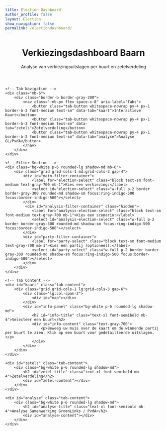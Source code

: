 ```yaml
---
title: Election Dashboard
author_profile: false
layout: Election
show_navigation: false
permalink: /electiondashboard/
---
```


<html lang="nl">
<head>
<meta charset="UTF-8">
<meta name="viewport" content="width=device-width, initial-scale=1.0">
<title>Verkiezingsdashboard Baarn</title>

<!-- Tailwind CSS -->
<script src="https://cdn.tailwindcss.com"></script>

<!-- Leaflet CSS & JS -->
<link rel="stylesheet" href="https://unpkg.com/leaflet@1.9.4/dist/leaflet.css" integrity="sha256-p4NxAoJBhIIN+hmNHrzRCf9tD/miZyoHS5obTRR9BMY=" crossorigin=""/>
<script src="https://unpkg.com/leaflet@1.9.4/dist/leaflet.js" integrity="sha256-20nQCchB9co0qIjJZRGuk2/Z9VM+kNiyxNV1lvTlZBo=" crossorigin=""></script>

<!-- Inter Font -->
<link rel="preconnect" href="https://fonts.googleapis.com">
<link rel="preconnect" href="https://fonts.gstatic.com" crossorigin>
<link href="https://fonts.googleapis.com/css2?family=Inter:wght@400;500;600;700&display=swap" rel="stylesheet">

<style>
    body { font-family: 'Inter', sans-serif; }
    #map { height: 60vh; min-height: 400px; border-radius: 0.5rem; box-shadow: 0 4px 6px -1px rgb(0 0 0 / 0.1), 0 2px 4px -2px rgb(0 0 0 / 0.1); }
    .leaflet-popup-content-wrapper { border-radius: 0.5rem; }
    .tab-content { display: none; }
    .tab-content.active { display: block; }
    .tab-button.active { 
        border-color: #4f46e5;
        color: #4f46e5;
        background-color: #eef2ff;
    }
    /* Style for word wrapping in tables */
    .analysis-table {
        table-layout: fixed;
        width: 100%;
    }
    .analysis-table th {
        word-break: break-word;
    }
</style>

</head>
<body class="bg-gray-100 text-gray-800">

<div class="container mx-auto p-4 md:p-8">
    <header class="mb-6">
        <h1 class="text-3xl md:text-4xl font-bold text-gray-900">Verkiezingsdashboard Baarn</h1>
        <p class="text-gray-600 mt-1">Analyse van verkiezingsuitslagen per buurt en zetelverdeling</p>
    </header>

    <!-- Tab Navigation -->
    <div class="mb-6">
        <div class="border-b border-gray-200">
            <nav class="-mb-px flex space-x-8" aria-label="Tabs">
                <button class="tab-button whitespace-nowrap py-4 px-1 border-b-2 font-medium text-sm" data-tab="kaart">Interactieve Kaart</button>
                <button class="tab-button whitespace-nowrap py-4 px-1 border-b-2 font-medium text-sm" data-tab="zetels">Zetelverdeling</button>
                <button class="tab-button whitespace-nowrap py-4 px-1 border-b-2 font-medium text-sm" data-tab="analyse">Analyse GL/PvdA</button>
            </nav>
        </div>
    </div>

    <!-- Filter Section -->
    <div class="bg-white p-6 rounded-lg shadow-md mb-6">
        <div class="grid grid-cols-1 md:grid-cols-2 gap-4">
            <div id="main-filter-container">
                <label for="election-select" class="block text-sm font-medium text-gray-700 mb-1">Kies een verkiezing:</label>
                <select id="election-select" class="w-full p-2 border border-gray-300 rounded-md shadow-sm focus:ring-indigo-500 focus:border-indigo-500"></select>
            </div>
             <div id="analysis-filter-container" class="hidden">
                <label for="analysis-election-select" class="block text-sm font-medium text-gray-700 mb-1">Kies een scenario:</label>
                <select id="analysis-election-select" class="w-full p-2 border border-gray-300 rounded-md shadow-sm focus:ring-indigo-500 focus:border-indigo-500"></select>
            </div>
            <div id="party-filter-container">
                <label for="party-select" class="block text-sm font-medium text-gray-700 mb-1">Kies een partij (optioneel):</label>
                <select id="party-select" class="w-full p-2 border border-gray-300 rounded-md shadow-sm focus:ring-indigo-500 focus:border-indigo-500"></select>
            </div>
        </div>
    </div>

    <!-- Tab Content -->
    <div id="kaart" class="tab-content">
        <div class="grid grid-cols-1 lg:grid-cols-3 gap-6">
            <div class="lg:col-span-2">
                <div id="map"></div>
            </div>
            <div id="info-panel" class="bg-white p-6 rounded-lg shadow-md">
                <h2 id="info-title" class="text-xl font-semibold mb-4">Selecteer een buurt</h2>
                <div id="info-content" class="text-gray-700">
                    <p>Beweeg uw muis over de kaart om de winnende partij per buurt te zien. Klik op een buurt voor gedetailleerde uitslagen.</p>
                </div>
            </div>
        </div>
    </div>

    <div id="zetels" class="tab-content">
        <div class="bg-white p-6 rounded-lg shadow-md">
            <h2 id="zetel-title" class="text-xl font-semibold mb-4">Zetelverdeling</h2>
            <div id="zetel-content"></div>
        </div>
    </div>

    <div id="analyse" class="tab-content">
        <div class="bg-white p-6 rounded-lg shadow-md">
            <h2 id="analyse-title" class="text-xl font-semibold mb-4">Analyse Samenwerking GroenLinks / PvdA</h2>
            <div id="analyse-content"></div>
        </div>
    </div>
</div>

<script>
    // --- DATA URLs ---
    const ELECTION_DATA_URL = 'https://raw.githubusercontent.com/meijbaard/ElectionDashboard/main/totaal_stemuitslagen.csv';
    const GEOJSON_URL = 'https://raw.githubusercontent.com/meijbaard/LocalDashboard/main/baarn_buurten.geojson';
    const STEMBUREAU_DATA_URL = 'https://raw.githubusercontent.com/meijbaard/ElectionDashboard/main/stembureau.json';


    // --- DOM ELEMENTS ---
    const electionSelect = document.getElementById('election-select');
    const analysisElectionSelect = document.getElementById('analysis-election-select');
    const partySelect = document.getElementById('party-select');
    const infoTitle = document.getElementById('info-title');
    const infoContent = document.getElementById('info-content');
    const zetelTitle = document.getElementById('zetel-title');
    const zetelContent = document.getElementById('zetel-content');
    const analyseTitle = document.getElementById('analyse-title');
    const analyseContent = document.getElementById('analyse-content');
    const partyFilterContainer = document.getElementById('party-filter-container');
    const mainFilterContainer = document.getElementById('main-filter-container');
    const analysisFilterContainer = document.getElementById('analysis-filter-container');
    
    // --- GLOBAL STATE ---
    let electionData = null;
    let geojsonData = null;
    let map = null;
    let geojsonLayer = null;
    let info = null;
    let activeTab = 'kaart';
    let averageLocalVoteShare = 0;

    // --- CONSTANTS ---
    const PURELY_LOCAL_PARTIES = ['VoorBaarn', 'Baarnse Onafhankelijke Partij (BOP)', 'LTS (Lijst Tinus Snyders)'];
    const NATIONAL_PARTIES_WITH_LOCAL_EQUIVALENT = [
        'VVD', 'D66', 'CDA', 'GroenLinks', 'PvdA', 'ChristenUnie', '50PLUS', 'ChristenUnie-SGP'
    ];

    // --- COLOR MAPPING ---
    const partyColors = {
        'VVD': '#004D9F', 'D66': '#00B140', 'VoorBaarn': '#FDB913', 'CDA': '#008037',
        'GroenLinks': '#66CC00', 'PvdA': '#E30613',
        'ChristenUnie': '#00AEEF', 'ChristenUnie-SGP': '#00AEEF', '50PLUS': '#9B3C88',
        'PVV (Partij voor de Vrijheid)': '#003366', 'SP (Socialistische Partij)': '#EC0000',
        'Forum voor Democratie': '#800000', 'Partij voor de Dieren': '#006633', 'DENK': '#00C1D5',
        'Nieuw Sociaal Contract': '#00788A', 'BBB': '#92C83E', 'Volt': '#5A2A84',
        'GROENLINKS / Partij van de Arbeid (PvdA)': '#DA127D', 'Baarnse Onafhankelijke Partij (BOP)': '#FF6600',
        'LTS (Lijst Tinus Snyders)': '#4B0082', 'Fictieve Lokale Partij': '#64748b', 'Default': '#CCCCCC'
    };
    
    function getColor(partyName) {
        if (!partyName) return partyColors['Default'];
        const matchedKey = Object.keys(partyColors).find(key => partyName.includes(key));
        return partyColors[matchedKey] || partyColors['Default'];
    }
    
    // --- COLOR INTERPOLATION HELPERS ---
    function hexToRgb(hex) {
        let result = /^#?([a-f\d]{2})([a-f\d]{2})([a-f\d]{2})$/i.exec(hex);
        return result ? { r: parseInt(result[1], 16), g: parseInt(result[2], 16), b: parseInt(result[3], 16) } : null;
    }

    function rgbToHex(r, g, b) {
        return "#" + ((1 << 24) + (r << 16) + (g << 8) + b).toString(16).slice(1).toUpperCase();
    }

    function getPercentageColor(baseColorHex, percentage) {
        const startColor = { r: 255, g: 255, b: 255 };
        const endColor = hexToRgb(baseColorHex);
        if (!endColor) return baseColorHex; 
        const p = Math.sqrt(Math.max(0, Math.min(1, percentage)));
        const r = Math.round(startColor.r + (endColor.r - startColor.r) * p);
        const g = Math.round(startColor.g + (endColor.g - startColor.g) * p);
        const b = Math.round(startColor.b + (endColor.b - startColor.b) * p);
        return rgbToHex(r, g, b);
    }

    // --- DATA PROCESSING ---
    function convertCsvToElectionData(csvText, stembureauData) {
        const lines = csvText.trim().split('\n');
        const header = lines[0].split(',').map(h => h.trim());
        const partyHeaders = header.slice(10); 

        const data = {};
        const zipToBuurtMap = {};
        stembureauData.forEach(s => {
            if (!zipToBuurtMap[s.postcode]) {
                zipToBuurtMap[s.postcode] = new Set();
            }
            zipToBuurtMap[s.postcode].add(s.buurt);
        });
        
        const partyNameMapping = {
            'GROENLINKS': 'GroenLinks',
            'Partij van de Arbeid (P.v.d.A.)': 'PvdA',
            'Democraten 66 (D66)': 'D66'
        };

        for (let i = 1; i < lines.length; i++) {
            const values = lines[i].split(',');
            const row = header.reduce((obj, key, index) => {
                obj[key] = values[index] ? values[index].trim() : '';
                return obj;
            }, {});

            const zip = row.bureau_zip.replace(/\s/g, '');
            if (!zip) continue;

            if (!data[zip]) {
                data[zip] = {
                    stembureaus: new Set(),
                    buurten: zipToBuurtMap[zip] ? Array.from(zipToBuurtMap[zip]) : [],
                    verkiezingen: []
                };
            }
            data[zip].stembureaus.add(row.bureau_label);

            const electionParts = row.verkiezing.split('_');
            if (electionParts.length < 2) continue;

            const year = parseInt(electionParts[0]);
            const type = electionParts[1].toUpperCase();

            let election = data[zip].verkiezingen.find(v => v.jaar === year && v.type === type);
            if (!election) {
                election = {
                    jaar: year,
                    type: type,
                    resultaten: {}
                };
                data[zip].verkiezingen.push(election);
            }

            partyHeaders.forEach(party => {
                const votes = parseInt(row[party]);
                if (votes > 0) {
                    const standardName = partyNameMapping[party] || party;
                    election.resultaten[standardName] = (election.resultaten[standardName] || 0) + votes;
                }
            });
        }

        for (const zip in data) {
            data[zip].stembureaus = Array.from(data[zip].stembureaus);
        }
        return data;
    }

    // --- INITIALIZATION ---
    async function initializeDashboard() {
        try {
            const [csvText, geojson, stembureauData] = await Promise.all([
                fetch(ELECTION_DATA_URL).then(res => res.text()),
                fetch(GEOJSON_URL).then(res => res.json()),
                fetch(STEMBUREAU_DATA_URL).then(res => res.json())
            ]);
            
            electionData = convertCsvToElectionData(csvText, stembureauData);
            geojsonData = geojson;
            
            calculateAverageLocalVoteShare();
            populateElectionFilter();
            populateAnalysisFilter();
            setupTabs();
            setupMap();
            addEventListeners();
            
            switchTab('kaart');

        } catch (error) {
            console.error("Failed to initialize dashboard:", error);
            document.body.innerHTML = '<div class="text-center p-8 text-red-600">Kon de data niet laden. Controleer de console voor meer informatie.</div>';
        }
    }

    function setupMap() {
        map = L.map('map').setView([52.21, 5.29], 13);
        L.tileLayer('https://{s}.basemaps.cartocdn.com/rastertiles/voyager/{z}/{x}/{y}{r}.png', {
            attribution: '&copy; <a href="https://www.openstreetmap.org/copyright">OpenStreetMap</a> contributors &copy; <a href="https://carto.com/attributions">CARTO</a>'
        }).addTo(map);

        info = L.control();
        info.onAdd = function (map) {
            this._div = L.DomUtil.create('div', 'p-2 bg-white bg-opacity-80 rounded-md shadow');
            this.update();
            return this._div;
        };
        info.update = function (props) {
            this._div.innerHTML = '<h4>Uitslag</h4>' + (props ?
                `<b>${props.buurtnaam}</b><br/>Winnaar: ${props.winner || 'N.v.t.'}` :
                'Beweeg over een buurt');
        };
        info.addTo(map);
    }

    // --- TAB HANDLING ---
    function setupTabs() {
        const tabButtons = document.querySelectorAll('.tab-button');
        tabButtons.forEach(button => {
            button.addEventListener('click', () => {
                switchTab(button.dataset.tab);
            });
        });
    }

    function switchTab(tabId) {
        activeTab = tabId;
        document.querySelectorAll('.tab-content').forEach(content => content.classList.remove('active'));
        document.querySelectorAll('.tab-button').forEach(button => button.classList.remove('active'));
        
        document.getElementById(tabId).classList.add('active');
        document.querySelector(`.tab-button[data-tab="${tabId}"]`).classList.add('active');
        
        const isAnalysisTab = tabId === 'analyse';
        partyFilterContainer.style.display = (tabId === 'kaart') ? 'block' : 'none';
        mainFilterContainer.style.display = isAnalysisTab ? 'none' : 'block';
        analysisFilterContainer.style.display = isAnalysisTab ? 'block' : 'none';
        
        if (tabId === 'kaart' && map) {
            setTimeout(() => { map.invalidateSize(); }, 10);
        }

        updateDashboard();
    }

    // --- FILTER POPULATION ---
    function populateElectionFilter() {
        const uniqueElections = new Set();
        Object.values(electionData).forEach(loc => {
            loc.verkiezingen.forEach(v => uniqueElections.add(`${v.type} ${v.jaar}`));
        });
        
        const sortedElections = Array.from(uniqueElections).sort((a, b) => {
            const [typeA, yearA] = a.split(' ');
            const [typeB, yearB] = b.split(' ');
            return yearB - yearA || typeA.localeCompare(typeB);
        });

        sortedElections.forEach(e => {
            const option = document.createElement('option');
            option.value = e;
            option.textContent = e;
            electionSelect.appendChild(option);
        });
    }

    function populateAnalysisFilter() {
        const grElections = new Set();
        Object.values(electionData).forEach(loc => {
            loc.verkiezingen.forEach(v => {
                if (v.type === 'GR') grElections.add(`GR ${v.jaar}`);
            });
        });
        
        const sortedGrElections = Array.from(grElections).sort((a, b) => b.split(' ')[1] - a.split(' ')[1]);
        
        analysisElectionSelect.innerHTML = '';
        sortedGrElections.forEach(e => {
            const option = document.createElement('option');
            option.value = e;
            option.textContent = `Historische Analyse ${e}`;
            analysisElectionSelect.appendChild(option);
        });
         const predictionOption = document.createElement('option');
        predictionOption.value = 'GR 2026';
        predictionOption.textContent = 'Voorspelling GR 2026';
        analysisElectionSelect.appendChild(predictionOption);
    }

    function updatePartyFilter() {
        const selectedElection = electionSelect.value;
        const [type, year] = selectedElection.split(' ');
        const parties = new Set();
        Object.values(electionData).forEach(loc => {
            const election = loc.verkiezingen.find(v => v.type === type && v.jaar == year);
            if (election) {
                Object.keys(election.resultaten).forEach(p => parties.add(p));
            }
        });

        partySelect.innerHTML = '<option value="overall">Toon winnaar per buurt</option>';
        Array.from(parties).sort().forEach(p => {
            const option = document.createElement('option');
            option.value = p;
            option.textContent = p;
            partySelect.appendChild(option);
        });
    }

    // --- DASHBOARD UPDATES ---
    function updateDashboard() {
        if (activeTab === 'kaart') {
            updateMap();
        } else if (activeTab === 'zetels') {
            updateZetelverdeling();
        } else if (activeTab === 'analyse') {
            updateAnalysisTab();
        }
        if (activeTab !== 'analyse') {
            updatePartyFilter();
        }
    }
    
    function getResultsForSelection(electionString, groupBy = 'gemeente') {
        const [type, year] = electionString.split(' ');
        const results = {};

        if (groupBy === 'buurt') {
            geojsonData.features.forEach(f => {
                results[f.properties.buurtnaam] = { total: 0, parties: {} };
            });
        } else { // 'gemeente'
            results['gemeente'] = { total: 0, parties: {} };
        }

        Object.values(electionData).forEach(location => {
            const election = location.verkiezingen.find(v => v.type === type && v.jaar == year);
            if (election) {
                const keys = (groupBy === 'buurt') ? location.buurten : ['gemeente'];
                keys.forEach(key => {
                    if (results[key]) {
                        Object.entries(election.resultaten).forEach(([party, votes]) => {
                            results[key].parties[party] = (results[key].parties[party] || 0) + votes;
                            results[key].total += votes;
                        });
                    }
                });
            }
        });
        return (groupBy === 'buurt') ? results : results['gemeente'];
    }

    function updateMap() {
        const results = getResultsForSelection(electionSelect.value, 'buurt');
        const selectedParty = partySelect.value;

        if (geojsonLayer) map.removeLayer(geojsonLayer);

        geojsonLayer = L.geoJson(geojsonData, {
            style: (feature) => {
                const buurtnaam = feature.properties.buurtnaam;
                const buurtResult = results[buurtnaam];
                let fillColor = '#FFFFFF', fillOpacity = 0.75;

                if (buurtResult && buurtResult.total > 0) {
                    if (selectedParty === 'overall') {
                        const winner = Object.keys(buurtResult.parties).reduce((a, b) => buurtResult.parties[a] > buurtResult.parties[b] ? a : b, null);
                        fillColor = winner ? getColor(winner) : partyColors.Default;
                    } else {
                        const partyVotes = buurtResult.parties[selectedParty] || 0;
                        const percentage = buurtResult.total > 0 ? (partyVotes / buurtResult.total) : 0;
                        fillColor = getPercentageColor(getColor(selectedParty), percentage);
                    }
                } else {
                    fillOpacity = 0.1;
                }
                return { fillColor, weight: 2, opacity: 1, color: 'white', dashArray: '3', fillOpacity };
            },
            onEachFeature: (feature, layer) => {
                layer.on({
                    mouseover: e => {
                        const layer = e.target;
                        layer.setStyle({ weight: 4, color: '#666', dashArray: '' });
                        if (!L.Browser.ie) layer.bringToFront();
                        const buurtResult = results[feature.properties.buurtnaam];
                        const winner = buurtResult && buurtResult.total > 0 ? Object.keys(buurtResult.parties).reduce((a, b) => buurtResult.parties[a] > buurtResult.parties[b] ? a : b) : 'Geen data';
                        info.update({buurtnaam: feature.properties.buurtnaam, winner: winner});
                    },
                    mouseout: e => { geojsonLayer.resetStyle(e.target); info.update(); },
                    click: e => { map.fitBounds(e.target.getBounds()); updateInfoPanel(feature.properties.buurtnaam, results[feature.properties.buurtnaam]); }
                });
            }
        }).addTo(map);
    }
    
    function updateInfoPanel(buurtnaam, results) {
        infoTitle.textContent = buurtnaam;
        if (!results || results.total === 0) {
            infoContent.innerHTML = '<p>Geen uitslagen beschikbaar.</p>';
            return;
        }
        const sortedParties = Object.entries(results.parties).sort(([, a], [, b]) => b - a);
        let html = `<p class="font-semibold mb-2">Totaal stemmen: ${results.total}</p><ul class="space-y-2">`;
        sortedParties.forEach(([party, votes]) => {
            const percentage = ((votes / results.total) * 100).toFixed(1);
            const color = getColor(party);
            html += `<li><div class="flex items-center justify-between"><span class="text-sm">${party}</span><div class="flex items-center"><span class="text-sm font-medium mr-2">${percentage}%</span><span class="text-xs text-gray-500">(${votes})</span></div></div><div class="w-full bg-gray-200 rounded-full h-2"><div class="h-2 rounded-full" style="width: ${percentage}%; background-color: ${color};"></div></div></li>`;
        });
        infoContent.innerHTML = html + '</ul>';
    }

    // --- ZETELVERDELING LOGIC ---
    function calculateAverageLocalVoteShare() {
        const localShares = [];
        const grYears = new Set();
        Object.values(electionData).forEach(loc => loc.verkiezingen.forEach(v => {
            if (v.type === 'GR') grYears.add(v.jaar);
        }));

        grYears.forEach(year => {
            let totalVotes = 0;
            let localVotes = 0;
            Object.values(electionData).forEach(loc => {
                const election = loc.verkiezingen.find(v => v.type === 'GR' && v.jaar === year);
                if (election) {
                    Object.entries(election.resultaten).forEach(([party, votes]) => {
                        totalVotes += votes;
                        if (PURELY_LOCAL_PARTIES.some(lp => party.includes(lp))) {
                            localVotes += votes;
                        }
                    });
                }
            });
            if (totalVotes > 0) {
                localShares.push(localVotes / totalVotes);
            }
        });

        if (localShares.length > 0) {
            averageLocalVoteShare = localShares.reduce((a, b) => a + b, 0) / localShares.length;
        }
    }

    function calculateSeats(partyVotes, totalSeats) {
        const seats = {};
        Object.keys(partyVotes).forEach(p => { seats[p] = 0; });

        for (let i = 0; i < totalSeats; i++) {
            let maxQuotient = -1;
            let winningParty = null;
            for (const party in partyVotes) {
                if (partyVotes[party] > 0) { // Only consider parties with votes
                    const quotient = partyVotes[party] / ((seats[party] || 0) + 1);
                    if (quotient > maxQuotient) {
                        maxQuotient = quotient;
                        winningParty = party;
                    }
                }
            }
            if (winningParty) {
                seats[winningParty]++;
            } else {
                break; // No more parties to assign seats to
            }
        }
        return seats;
    }

    function updateZetelverdeling() {
        const selectedElection = electionSelect.value;
        const [type, year] = selectedElection.split(' ');
        const isGRElection = type === 'GR';
        const totalSeats = 19;

        let title = `Zetelverdeling Gemeenteraad ${year}`;
        let description = `Berekend met de D'Hondt-methode op basis van de officiële uitslag en ${totalSeats} zetels.`;

        const results = getResultsForSelection(selectedElection);
        let partyVotes = results.parties;
        const totalVotesInElection = results.total;
        
        if (!isGRElection && totalVotesInElection > 0) {
            title = `Voorspelling Zetelverdeling GR ${year}`;
            description = `Een voorspelling gebaseerd op de ${type}-verkiezing. Een 'Fictieve Lokale Partij' is toegevoegd op basis van het historisch gemiddelde aandeel lokale stemmen (${(averageLocalVoteShare * 100).toFixed(1)}%). De overige niet-lokale stemmen zijn proportioneel herverdeeld.`;

            const nationalEquivalentVotes = {};
            let nonLocalRestVotes = 0;
            let nationalEquivalentTotal = 0;

            Object.entries(partyVotes).forEach(([party, votes]) => {
                const isNationalEquivalent = NATIONAL_PARTIES_WITH_LOCAL_EQUIVALENT.some(lp => party.includes(lp));
                if (isNationalEquivalent) {
                    nationalEquivalentVotes[party] = votes;
                    nationalEquivalentTotal += votes;
                } else {
                    nonLocalRestVotes += votes;
                }
            });
            
            const fictionalLocalPartyVotes = Math.round(totalVotesInElection * averageLocalVoteShare);
            nonLocalRestVotes -= fictionalLocalPartyVotes;

            const adjustedVotes = { ...nationalEquivalentVotes };
            adjustedVotes['Fictieve Lokale Partij'] = fictionalLocalPartyVotes;

            if (nationalEquivalentTotal > 0 && nonLocalRestVotes > 0) {
                for (const party in nationalEquivalentVotes) {
                    const proportion = nationalEquivalentVotes[party] / nationalEquivalentTotal;
                    adjustedVotes[party] += Math.round(proportion * nonLocalRestVotes);
                }
            }
            partyVotes = adjustedVotes;
        }
        
        const totalVotesForCalc = Object.values(partyVotes).reduce((a, b) => a + b, 0);
        if (totalVotesForCalc === 0) {
            zetelContent.innerHTML = '<p>Geen data voor deze verkiezing.</p>';
            return;
        }
        
        zetelTitle.textContent = title;
        const seats = calculateSeats(partyVotes, totalSeats);
        const sortedSeats = Object.entries(seats).filter(([, s]) => s > 0).sort(([, a], [, b]) => b - a);

        let html = `<p class="text-sm text-gray-600 mb-4">${description}</p>`;
        html += '<div class="space-y-4">';

        sortedSeats.forEach(([party, numSeats]) => {
            const color = getColor(party);
            html += `
                <div class="grid grid-cols-4 gap-4 items-center">
                    <span class="col-span-1 text-sm font-medium">${party}</span>
                    <div class="col-span-3 flex items-center">
                        <div class="w-full bg-gray-200 rounded-full h-6">
                            <div class="h-6 rounded-full text-white text-sm font-bold flex items-center justify-center" style="width: ${Math.max(5, (numSeats / totalSeats) * 100)}%; background-color: ${color};">
                                ${numSeats}
                            </div>
                        </div>
                    </div>
                </div>
            `;
        });
        html += '</div>';
        zetelContent.innerHTML = html;
    }

    // --- ANALYSIS TAB LOGIC ---
    function updateAnalysisTab() {
        const selectedScenario = analysisElectionSelect.value;
        if (selectedScenario === 'GR 2026') {
            renderPrediction2026();
        } else {
            renderHistoricalAnalysis(selectedScenario);
        }
    }

    function renderHistoricalAnalysis(electionString) {
        const [type, year] = electionString.split(' ');
        analyseTitle.textContent = `Analyse Samenwerking GroenLinks / PvdA (GR ${year})`;

        const totalSeats = 19;
        const results = getResultsForSelection(electionString);
        const originalVotes = results.parties;

        if (results.total === 0) {
            analyseContent.innerHTML = '<p>Geen data voor deze verkiezing.</p>'; return;
        }

        // Scenario A: Apart (This is the actual result of the election)
        const seatsApart = calculateSeats(originalVotes, totalSeats);
        const glSeatsApart = seatsApart['GroenLinks'] || 0;
        const pvdaSeatsApart = seatsApart['PvdA'] || 0;
        const totalApart = glSeatsApart + pvdaSeatsApart;

        // Scenario B: Gezamenlijk
        const combinedVotes = { ...originalVotes };
        const glVotesToCombine = combinedVotes['GroenLinks'] || 0;
        const pvdaVotesToCombine = combinedVotes['PvdA'] || 0;
        delete combinedVotes['GroenLinks'];
        delete combinedVotes['PvdA'];
        combinedVotes['GROENLINKS / Partij van de Arbeid (PvdA)'] = glVotesToCombine + pvdaVotesToCombine;
        const seatsCombined = calculateSeats(combinedVotes, totalSeats);
        const totalCombined = seatsCombined['GROENLINKS / Partij van de Arbeid (PvdA)'] || 0;

        let html = '<div class="grid grid-cols-1 md:grid-cols-2 gap-8">';
        // Render Scenario A table
        html += '<div><h3 class="font-semibold text-lg mb-2">Scenario A: Aparte Lijsten</h3><table class="analysis-table w-full text-sm text-left text-gray-500"><tbody>';
        Object.entries(seatsApart).filter(([,s])=>s>0).sort(([,a],[,b])=>b-a).forEach(([p,s]) => { html += `<tr class="bg-white border-b"><th scope="row" class="py-2 px-4 font-medium text-gray-900">${p}</th><td class="py-2 px-4">${s} zetel(s)</td></tr>`; });
        html += '</tbody></table></div>';
        
        // Render Scenario B table
        html += '<div><h3 class="font-semibold text-lg mb-2">Scenario B: Gezamenlijke Lijst</h3><table class="analysis-table w-full text-sm text-left text-gray-500"><tbody>';
        Object.entries(seatsCombined).filter(([,s])=>s>0).sort(([,a],[,b])=>b-a).forEach(([p,s]) => { html += `<tr class="bg-white border-b"><th scope="row" class="py-2 px-4 font-medium text-gray-900">${p}</th><td class="py-2 px-4">${s} zetel(s)</td></tr>`; });
        html += '</tbody></table></div></div>';

        let conclusionText = '';
        let effectClass = 'text-gray-800';
        const difference = totalCombined - totalApart;
        if (difference > 0) { conclusionText = `Een gezamenlijke lijst zou ${difference} zetel(s) winst hebben opgeleverd.`; effectClass = 'text-green-600'; }
        else if (difference < 0) { conclusionText = `Een gezamenlijke lijst zou ${Math.abs(difference)} zetel(s) verlies hebben opgeleverd.`; effectClass = 'text-red-600'; }
        else { conclusionText = 'Een gezamenlijke lijst zou geen verschil in het aantal zetels hebben opgeleverd.'; }

        html += `<div class="mt-8 pt-4 border-t"><h3 class="font-semibold text-lg mb-2">Conclusie</h3><p>Totaal Aparte Zetels (GL+PvdA): <b>${totalApart}</b></p><p>Totaal Gezamenlijke Zetels: <b>${totalCombined}</b></p><p class="mt-2 font-semibold ${effectClass}">${conclusionText}</p></div>`;
        analyseContent.innerHTML = html;
    }

    function renderPrediction2026() {
        analyseTitle.textContent = 'Voorspelling Zetelverdeling GR 2026 (21 zetels)';
        
        // 1. Calculate Synergy Factor
        const tk2017Results = getResultsForSelection('TK 2017');
        const tk2023Results = getResultsForSelection('TK 2023');
        
        const tk2017_gl = tk2017Results.parties['GroenLinks'] || 0;
        const tk2017_pvda = tk2017Results.parties['PvdA'] || 0;
        const tk2017_total = tk2017_gl + tk2017_pvda;
        const tk2023_combined = tk2023Results.parties['GROENLINKS / Partij van de Arbeid (PvdA)'] || 0;
        const synergyFactor = tk2017_total > 0 ? tk2023_combined / tk2017_total : 1;

        // 2. Get GR2022 baseline
        const gr2022Results = getResultsForSelection('GR 2022');
        const gr2022Votes = gr2022Results.parties;

        // 3. Apply synergy and create predicted votes
        const predictedVotes = {};
        const glVotes = gr2022Votes['GroenLinks'] || 0;
        const pvdaVotes = gr2022Votes['PvdA'] || 0;
        
        Object.entries(gr2022Votes).forEach(([party, votes]) => {
            if (party !== 'GroenLinks' && party !== 'PvdA') {
                predictedVotes[party] = votes;
            }
        });
        predictedVotes['GROENLINKS / Partij van de Arbeid (PvdA)'] = Math.round((glVotes + pvdaVotes) * synergyFactor);
        
        // 4. Calculate seats for 21 seats
        const totalSeats = 21;
        const predictedSeats = calculateSeats(predictedVotes, totalSeats);
        const sortedSeats = Object.entries(predictedSeats).filter(([, s]) => s > 0).sort(([, a], [, b]) => b - a);

        // 5. Render
        let html = `<div class="mb-6 p-4 bg-blue-50 border border-blue-200 rounded-lg">
            <h3 class="font-semibold text-lg mb-2">Voorspellingsmethode</h3>
            <p class="text-sm text-gray-700">Deze voorspelling gebruikt de GR2022 uitslag als basis. De stemmen van GroenLinks en PvdA zijn samengevoegd en vermenigvuldigd met een 'synergie-effect'. Dit effect is berekend door de landelijke GL/PvdA-uitslag (TK2023) te vergelijken met hun losse uitslagen (TK2017) in Baarn.</p>
            <p class="text-sm mt-2">Synergie-effect: <b>${synergyFactor.toFixed(2)}</b> (TK2023 vs TK2017)</p>
        </div>`;
        
        html += '<h3 class="font-semibold text-lg mb-2">Voorspelde Zetelverdeling GR2026</h3>';
        html += '<table class="analysis-table w-full text-sm text-left text-gray-500"><tbody>';
        sortedSeats.forEach(([p,s]) => {
            html += `<tr class="bg-white border-b"><th scope="row" class="py-2 px-4 font-medium text-gray-900">${p}</th><td class="py-2 px-4">${s} zetel(s)</td></tr>`;
        });
        html += '</tbody></table>';

        analyseContent.innerHTML = html;
    }

    // --- EVENT LISTENERS ---
    function addEventListeners() {
        electionSelect.addEventListener('change', updateDashboard);
        analysisElectionSelect.addEventListener('change', updateAnalysisTab);
        partySelect.addEventListener('change', updateMap);
    }

    // --- START ---
    initializeDashboard();

</script>

</body>
</html>
